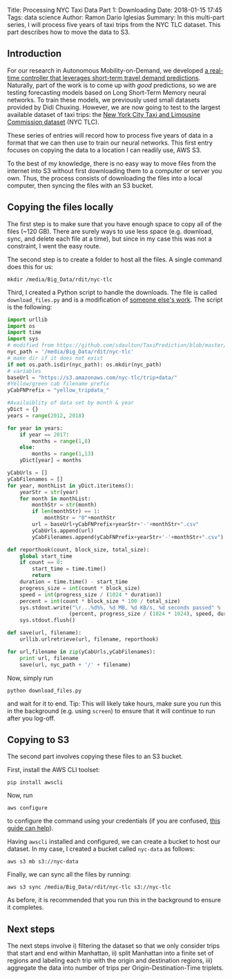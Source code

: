 Title: Processing NYC Taxi Data Part 1: Downloading
Date: 2018-01-15 17:45
Tags: data science
Author: Ramon Dario Iglesias
Summary: In this multi-part series, I will process five years of taxi trips from the NYC TLC dataset. This part describes how to move the data to S3.

## Introduction

For our research in Autonomous Mobility-on-Demand, we developed [a real-time controller that leverages short-term travel demand predictions](https://arxiv.org/abs/1709.07032). Naturally, part of the work is to come up with _good_ predictions, so we are testing forecasting models based on Long Short-Term Memory neural networks. To train these models, we previously used small datasets provided by Didi Chuxing. However, we are now going to test to the largest available dataset of taxi trips: the [New York City Taxi and Limousine Commission dataset](http://www.nyc.gov/html/tlc/html/about/trip_record_data.shtml) (NYC TLC). 

These series of entries will record how to process five years of data in a format that we can then use to train our neural networks. This first entry focuses on copying the data to a location I can readily use, AWS S3.

To the best of my knowledge, there is no easy way to move files from the internet into S3 without first downloading them to a computer or server you own. Thus, the process consists of downloading the files into a local computer, then syncing the files with an S3 bucket.

## Copying the files locally

The first step is to make sure that you have enough space to copy all of the files (~120 GB). There are surely ways to use less space (e.g. download, sync, and delete each file at a time), but since in my case this was not a constraint, I went the easy route.

The second step is to create a folder to host all the files. A single command does this for us:

```
mkdir /media/Big_Data/rdit/nyc-tlc
```

Third, I created a Python script to handle the downloads. The file is called `download_files.py` and is a modification of [someone else's work](https://github.com/sdaulton/TaxiPrediction/blob/master/1.%20Setup%20Project.ipynb). The script is the following:

```python
import urllib
import os
import time
import sys
# modified from https://github.com/sdaulton/TaxiPrediction/blob/master/1.%20Setup%20Project.ipynb
nyc_path = '/media/Big_Data/rdit/nyc-tlc'
# make dir if it does not exist
if not os.path.isdir(nyc_path): os.mkdir(nyc_path)
# variables
baseUrl = "https://s3.amazonaws.com/nyc-tlc/trip+data/"
#Yellow/green cab filename prefix
yCabFNPrefix = "yellow_tripdata_"

#Availaiblity of data set by month & year
yDict = {}
years = range(2012, 2018)

for year in years:
    if year == 2017:
        months = range(1,8)
    else:
        months = range(1,13)
    yDict[year] = months

yCabUrls = []
yCabFilenames = []
for year, monthList in yDict.iteritems():
    yearStr = str(year)
    for month in monthList:
        monthStr = str(month)
        if len(monthStr) == 1:
            monthStr = "0"+monthStr
        url = baseUrl+yCabFNPrefix+yearStr+'-'+monthStr+".csv"
        yCabUrls.append(url)
        yCabFilenames.append(yCabFNPrefix+yearStr+'-'+monthStr+".csv")

def reporthook(count, block_size, total_size):
    global start_time
    if count == 0:
        start_time = time.time()
        return
    duration = time.time() - start_time
    progress_size = int(count * block_size)
    speed = int(progress_size / (1024 * duration))
    percent = int(count * block_size * 100 / total_size)
    sys.stdout.write("\r...%d%%, %d MB, %d KB/s, %d seconds passed" %
                    (percent, progress_size / (1024 * 1024), speed, duration))
    sys.stdout.flush()

def save(url, filename):
    urllib.urlretrieve(url, filename, reporthook)

for url,filename in zip(yCabUrls,yCabFilenames):
    print url, filename
    save(url, nyc_path + '/' + filename)
```

Now, simply run

```
python download_files.py
```
and wait for it to end. Tip: This will likely take hours, make sure you run this in the background (e.g. using `screen`) to ensure that it will continue to run after you log-off.

## Copying to S3

The second part involves copying these files to an S3 bucket. 

First, install the AWS CLI toolset:
```
pip install awscli
```

Now, run
```
aws configure
```
to configure the command using your credentials (if you are confused, [this guide can help](https://databricks.com/wp-content/uploads/2015/08/Databricks-how-to-data-import.pdf)). 

Having `awscli` installed and configured, we can create a bucket to host our dataset. In my case, I created a bucket called `nyc-data` as follows:
```
aws s3 mb s3://nyc-data
```

Finally, we can sync all the files by running:
```
aws s3 sync /media/Big_Data/rdit/nyc-tlc s3://nyc-tlc
```

As before, it is recommended that you run this in the background to ensure it completes.

## Next steps

The next steps involve i) filtering the dataset so that we only consider trips that start and end within Manhattan, ii) split Manhattan into a finite set of regions and labeling each trip with the origin and destination regions, iii) aggregate the data into number of trips per Origin-Destination-Time triplets.